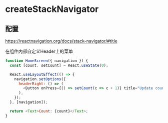 # createStackNavigator

## 配置

 https://reactnavigation.org/docs/stack-navigator/#title 



在组件内部自定义Header上的菜单

```js
function HomeScreen({ navigation }) {
  const [count, setCount] = React.useState(0);

  React.useLayoutEffect(() => {
    navigation.setOptions({
      headerRight: () => (
        <Button onPress={() => setCount(c => c + 1)} title="Update count" />
      ),
    });
  }, [navigation]);

  return <Text>Count: {count}</Text>;
}
```

